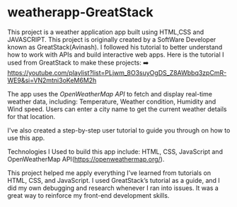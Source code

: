 # weatherapp-GreatStack 


This project is a weather application app built using HTML,CSS and JAVASCRIPT. This project is originally created by a SoftWare Developer known as GreatStack(Avinash). I followed his tutorial to better understand how to work with APIs and build interactive web apps. Here is the tutorial I used from GreatStack to make these projects:
  ➡️ https://youtube.com/playlist?list=PLjwm_8O3suyOgDS_Z8AWbbq3zpCmR-WE9&si=VN2mtni3oKeM6M2h

The app uses the *OpenWeatherMap API* to fetch and display real-time weather data, including: Temperature, Weather condition, Humidity and Wind speed. Users can enter a city name to get the current weather details for that location.

I've also created a step-by-step user tutorial to guide you through on how to use this app.

Technologies I Used to build this app include: HTML, CSS, JavaScript and OpenWeatherMap API(https://openweathermap.org/).

This project helped me apply everything I’ve learned from tutorials on HTML, CSS, and JavaScript. I used GreatStack’s tutorial as a guide, and I did my own debugging and research whenever I ran into issues. It was a great way to reinforce my front-end development skills.

